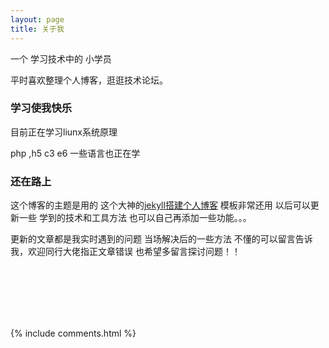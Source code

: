 ```yaml
---
layout: page
title: 关于我 
---
```


一个 学习技术中的 小学员
<p>
平时喜欢整理个人博客，逛逛技术论坛。
</p>

### 学习使我快乐

<p>
    目前正在学习liunx系统原理
</p>

<p>
    php ,h5 c3 e6 一些语言也正在学
</p>

### 还在路上

这个博客的主题是用的 这个大神的[jekyll搭建个人博客](http://zhangjunyu.cn/2016/10/jekyll_tutorials1/) 模板非常还用  以后可以更新一些 学到的技术和工具方法  也可以自己再添加一些功能。。。

更新的文章都是我实时遇到的问题 当场解决后的一些方法 不懂的可以留言告诉我，欢迎同行大佬指正文章错误 也希望多留言探讨问题！！






<p>


<p>

​				
​					
​				
​				
​						


<p> 

<p> 


{% include comments.html %}

